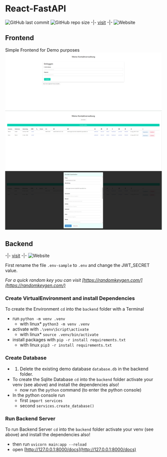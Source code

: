 # React-FastAPI

![GitHub last commit](https://img.shields.io/github/last-commit/oje-edu/react_fastapi) ![GitHub repo size](https://img.shields.io/github/repo-size/oje-edu/react_fastapi) -|- [visit](https://contacts.noconcept.dev) -|- ![Website](https://img.shields.io/website?down_color=crimson&down_message=%E2%80%A0&style=plastic&up_color=lime&up_message=online&url=https%3A%2F%2Fcontacts.noconcept.dev)

## Frontend

Simple Frontend for Demo purposes
![login](./shots/login.png)
![main](./shots/verwaltung.png)
![edit](./shots/edit.png)

## Backend

-|- [visit](https://contact-api.noconcept.dev/docs) -|- ![Website](https://img.shields.io/website?down_color=crimson&down_message=%E2%80%A0&style=plastic&up_color=lime&up_message=online&url=https%3A%2F%2Fcontact-api.noconcept.dev/docs)

First rename the file `.env-sample` to `.env` and change the JWT_SECRET value.

_For a quick random key you can visit [https://randomkeygen.com/](https://randomkeygen.com/)_

### Create VirtualEnvironment and install Dependencies

To create the Environment `cd` into the `backend` folder with a Terminal

- run `python -m venv .venv`
  - with linux\* `python3 -m venv .venv`
- activate with `.\venv\Script\activate`
  - with linux\* `source .venv/bin/activate`
- install packages with `pip -r install requirements.txt`
  - with linux `pip3 -r install requirements.txt`

### Create Database

- 1. Delete the existing demo database `database.db` in the backend folder.
- To create the Sqlite Database `cd` into the `backend` folder activate your venv (see above) and install the dependencies also!
  - now run the `python` command (to enter the python console)
- In the python console run
  - first `import services`
  - second `services.create_database()`

### Run Backend Server

To run Backend Server `cd` into the `backend` folder activate your venv (see above) and install the dependencies also!

- then run `uvicorn main:app --reload`
- open [http://127.0.0.1:8000/docs](http://127.0.0.1:8000/docs)
